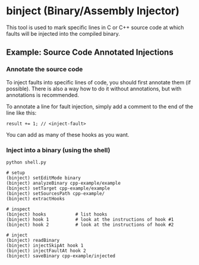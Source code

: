 # binject (Binary/Assembly Injector)

This tool is used to mark specific lines in C or C++ source code
at which faults will be injected into the compiled binary.

## Example: Source Code Annotated Injections

### Annotate the source code

To inject faults into specific lines of code, you should first annotate them (if possible).
There is also a way how to do it without annotations, but with annotations is recommended.

To annotate a line for fault injection, simply add a comment to the end of the line like this:

```
result += 1; // <inject-fault>
```

You can add as many of these hooks as you want.

### Inject into a binary (using the shell)

```
python shell.py

# setup
(binject) setEditMode binary
(binject) analyzeBinary cpp-example/example
(binject) setTarget cpp-example/example
(binject) setSourcesPath cpp-example/
(binject) extractHooks

# inspect
(binject) hooks           # list hooks
(binject) hook 1          # look at the instructions of hook #1
(binject) hook 2          # look at the instructions of hook #2

# inject
(binject) readBinary
(binject) injectSkipAt hook 1
(binject) injectFaultAt hook 2
(binject) saveBinary cpp-example/injected
```

